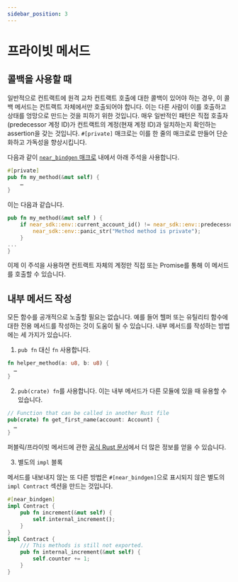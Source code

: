 ```yaml
---
sidebar_position: 3
---
```


# 프라이빗 메서드

## 콜백을 사용할 때

일반적으로 컨트랙트에 원격 교차 컨트랙트 호출에 대한 콜백이 있어야 하는 경우, 이 콜백 메서드는 컨트랙트 자체에서만 호출되어야 합니다. 이는 다른 사람이 이를 호출하고 상태를 엉망으로 만드는 것을 피하기 위한 것입니다. 매우 일반적인 패턴은 직접 호출자(predecessor 계정 ID)가 컨트랙트의 계정(현재 계정 ID)과 일치하는지 확인하는 assertion을 갖는 것입니다. `#[private]` 매크로는 이를 한 줄의 매크로로 만들어 단순화하고 가독성을 향상시킵니다.

다음과 같이 [`near_bindgen` 매크로](../contract-structure/near-bindgen.md) 내에서 아래 주석을 사용합니다.


```rust
#[private]
pub fn my_method(&mut self) {
    …
}
```

이는 다음과 같습니다.

```rust
pub fn my_method(&mut self ) {
    if near_sdk::env::current_account_id() != near_sdk::env::predecessor_account_id() {
        near_sdk::env::panic_str("Method method is private");
    }
...
}
```

이제 이 주석을 사용하면 컨트랙트 자체의 계정만 직접 또는 Promise를 통해 이 메서드를 호출할 수 있습니다.

## 내부 메서드 작성

모든 함수를 공개적으로 노출할 필요는 없습니다. 예를 들어 헬퍼 또는 유틸리티 함수에 대한 전용 메서드를 작성하는 것이 도움이 될 수 있습니다. 내부 메서드를 작성하는 방법에는 세 가지가 있습니다.

1. `pub fn` 대신 `fn` 사용합니다.

  ```rust
  fn helper_method(a: u8, b: u8) {
    …
  }
  ```

2. `pub(crate) fn`를 사용합니다. 이는 내부 메서드가 다른 모듈에 있을 때 유용할 수 있습니다. 

  ```rust
  // Function that can be called in another Rust file
  pub(crate) fn get_first_name(account: Account) {
    …
  }
  ```

  퍼블릭/프라이빗 메서드에 관한 [공식 Rust 문서](https://doc.rust-lang.org/reference/visibility-and-privacy.html)에서 더 많은 정보를 얻을 수 있습니다.

3. 별도의 `impl` 블록  

  메서드를 내보내지 않는 또 다른 방법은 `#[near_bindgen]`으로 표시되지 않은 별도의 `impl Contract` 섹션을 만드는 것입니다.

  ```rust
  #[near_bindgen]
  impl Contract {
      pub fn increment(&mut self) {
          self.internal_increment();
      }
  }
  impl Contract {
      /// This methods is still not exported.
      pub fn internal_increment(&mut self) {
          self.counter += 1;
      }
  }
  ```
